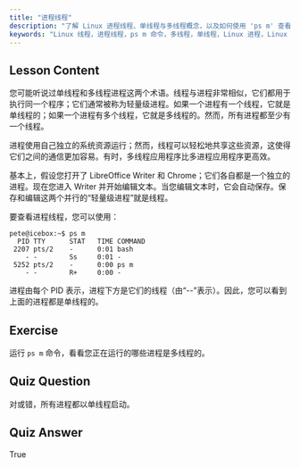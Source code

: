 ```yaml
---
title: "进程线程"
description: "了解 Linux 进程线程、单线程与多线程概念，以及如何使用 'ps m' 查看它们。高效理解轻量级进程！"
keywords: "Linux 线程，进程线程，ps m 命令，多线程，单线程，Linux 进程，Linux 初学者，Linux 教程"
---
```


## Lesson Content

您可能听说过单线程和多线程进程这两个术语。线程与进程非常相似，它们都用于执行同一个程序；它们通常被称为轻量级进程。如果一个进程有一个线程，它就是单线程的；如果一个进程有多个线程，它就是多线程的。然而，所有进程都至少有一个线程。

进程使用自己独立的系统资源运行；然而，线程可以轻松地共享这些资源，这使得它们之间的通信更加容易。有时，多线程应用程序比多进程应用程序更高效。

基本上，假设您打开了 LibreOffice Writer 和 Chrome；它们各自都是一个独立的进程。现在您进入 Writer 并开始编辑文本。当您编辑文本时，它会自动保存。保存和编辑这两个并行的“轻量级进程”就是线程。

要查看进程线程，您可以使用：

```plaintext
pete@icebox:~$ ps m
  PID TTY      STAT   TIME COMMAND
 2207 pts/2    -      0:01 bash
    - -        Ss     0:01 -
 5252 pts/2    -      0:00 ps m
    - -        R+     0:00 -
```

进程由每个 PID 表示，进程下方是它们的线程（由“--”表示）。因此，您可以看到上面的进程都是单线程的。

## Exercise

运行 `ps m` 命令，看看您正在运行的哪些进程是多线程的。

## Quiz Question

对或错，所有进程都以单线程启动。

## Quiz Answer

True
